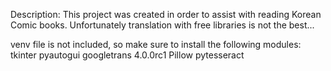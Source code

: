 Description:
This project was created in order to assist with reading Korean Comic books. Unfortunately translation with free libraries is not the best...

venv file is not included, so make sure to install the following modules:
tkinter
pyautogui
googletrans 4.0.0rc1
Pillow
pytesseract
